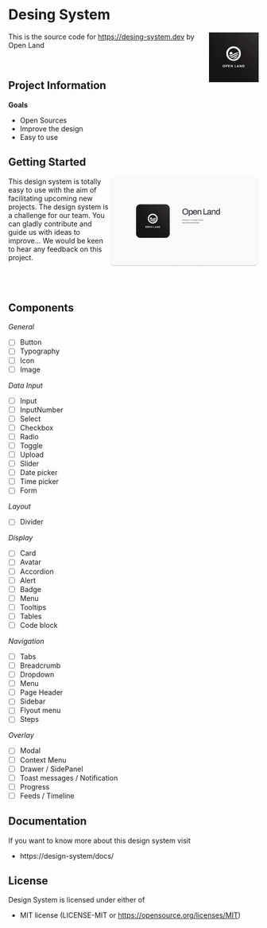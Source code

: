 # Desing System

<img src="./doc/OpenLand.jpeg" alt="Open Land logo" align="right"  width="100">

This is the source code for https://desing-system.dev by Open Land

<br>

## Project Information

**Goals**

- Open Sources
- Improve the design
- Easy to use

## Getting Started

<img src="./doc/preview.png" alt="Open Land logo" align="right"  width="300">
This design system is totally easy to use with the aim of facilitating upcoming new projects. The design system is a challenge for our team. You can gladly contribute and guide us with ideas to improve... We would be keen to hear any feedback on this project.

<br>
<br>
<br>
<br>

## Components

_General_

- [ ] Button
- [ ] Typography
- [ ] Icon
- [ ] Image

_Data Input_

- [ ] Input
- [ ] InputNumber
- [ ] Select
- [ ] Checkbox
- [ ] Radio
- [ ] Toggle
- [ ] Upload
- [ ] Slider
- [ ] Date picker
- [ ] Time picker
- [ ] Form

_Layout_

- [ ] Divider

_Display_

- [ ] Card
- [ ] Avatar
- [ ] Accordion
- [ ] Alert
- [ ] Badge
- [ ] Menu
- [ ] Tooltips
- [ ] Tables
- [ ] Code block

_Navigation_

- [ ] Tabs
- [ ] Breadcrumb
- [ ] Dropdown
- [ ] Menu
- [ ] Page Header
- [ ] Sidebar
- [ ] Flyout menu
- [ ] Steps

_Overlay_

- [ ] Modal
- [ ] Context Menu
- [ ] Drawer / SidePanel
- [ ] Toast messages / Notification
- [ ] Progress
- [ ] Feeds / Timeline

## Documentation

If you want to know more about this design system visit

- https://design-system/docs/

## License

Design System is licensed under either of

- MIT license (LICENSE-MIT or https://opensource.org/licenses/MIT)
